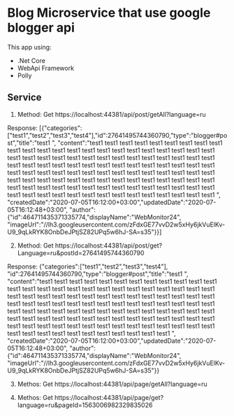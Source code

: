 # Blog Microservice that use google blogger api 

This app using:
* .Net Core
* WebApi Framework
* Polly

## Service

1. Method: Get
https://localhost:44381/api/post/getAll?language=ru

Response:
[{"categories":["test1","test2","test3","test4"],"id":27641495744360790,"type":"blogger#post","title":"test1 ",
"content":"test1 test1 test1 test1 test1 test1 test1 test1 test1 test1 test1 test1 test1 test1 test1 test1 test1 test1 test1 test1 test1 test1 test1 test1 test1 test1 test1 test1 test1 test1 test1 test1 test1 test1 test1 test1 test1 test1 test1 test1 test1 test1 test1 test1 test1 test1 test1 test1 test1 test1 test1 test1 test1 test1 test1 test1 test1 test1 test1 test1 test1 test1 test1 test1 test1 test1 test1 test1 test1 test1 test1 test1 test1 test1 test1 test1 test1 test1 test1 test1 test1 test1 test1 test1 test1 test1 test1 test1 test1 test1 test1 test1 test1 test1 test1 test1 test1 test1 test1 test1 test1 test1 test1 test1 test1 test1 test1&nbsp;",
"createdDate":"2020-07-05T16:12:00+03:00","updatedDate":"2020-07-05T16:12:48+03:00",
"author":{"id":464711435371335774,"displayName":"WebMonitor24",
"imageUrl":"//lh3.googleusercontent.com/zFdxGE77vvD2w5xHy6jkVuElKv-U9_9qLkRYK8OnbDeJPtjSZ82UPq5w6hJ-SA=s35"}}]

2. Method: Get
https://localhost:44381/api/post/get?Language=ru&postId=27641495744360790

Response:
{"categories":["test1","test2","test3","test4"],
"id":27641495744360790,"type":"blogger#post","title":"test1 ",
"content":"test1 test1 test1 test1 test1 test1 test1 test1 test1 test1 test1 test1 test1 test1 test1 test1 test1 test1 test1 test1 test1 test1 test1 test1 test1 test1 test1 test1 test1 test1 test1 test1 test1 test1 test1 test1 test1 test1 test1 test1 test1 test1 test1 test1 test1 test1 test1 test1 test1 test1 test1 test1 test1 test1 test1 test1 test1 test1 test1 test1 test1 test1 test1 test1 test1 test1 test1 test1 test1 test1 test1 test1 test1 test1 test1 test1 test1 test1 test1 test1 test1 test1 test1 test1 test1 test1 test1 test1 test1 test1 test1 test1 test1 test1 test1 test1 test1 test1 test1 test1 test1 test1 test1 test1 test1 test1 test1&nbsp;",
"createdDate":"2020-07-05T16:12:00+03:00","updatedDate":"2020-07-05T16:12:48+03:00",
"author":{"id":464711435371335774,"displayName":"WebMonitor24",
"imageUrl":"//lh3.googleusercontent.com/zFdxGE77vvD2w5xHy6jkVuElKv-U9_9qLkRYK8OnbDeJPtjSZ82UPq5w6hJ-SA=s35"}}

3. Methos: Get
https://localhost:44381/api/page/getAll?language=ru

4. Methos: Get
https://localhost:44381/api/page/get?language=ru&pageId=1563006982329835026

